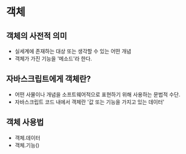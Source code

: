 # 객체

## 객체의 사전적 의미
- 실세계에 존재하는 대상 또는 생각할 수 있는 어떤 개념
- 객체가 가진 기능을 '메소드'라 한다.

## 자바스크립트에게 객체란?
- 어떤 사물이나 개념을 소프트웨어적으로 표현하기 위해 사용하는 문법적 수단.
- 자바스크립트 코드 내에서 객체란 '값 또는 기능을 가지고 있는 데이터'

## 객체 사용법

- 객체.데이터
- 객체.기능()